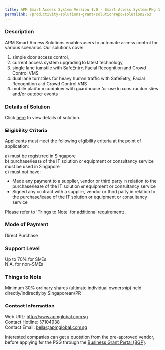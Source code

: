 ```yaml
---
title: APM Smart Access System Version 1.0 - Smart Access System-Pkg 1
permalink: /productivity-solutions-grant/solutionrepo/solution2763
---
```


### Description

APM Smart Access Solutions enables users to automate access control for various scenarios. Our solutions cover 
1)	simple door access control, 
2)	current access system upgrading to latest technology,  
3)	single lane turnstile with SafeEntry, Facial Recognition and Crowd Control VMS
4)	dual lane turnstiles for heavy human traffic with SafeEntry, Facial Recognition and Crowd Control VMS
5)	mobile platform container with guardhouse for use in construction sites and/or outdoor events

### Details of Solution

Click <a href='https://www.gobusiness.gov.sg/images/psg/APM_Global_20210292_Desensitised_Annex_3_Part_1.pdf' target='_blank' rel='noopener'>here</a> to view details of solution.

### Eligibility Criteria

Applicants must meet the following eligibility criteria at the point of application:

a) must be registered in Singapore <br>
b) purchase/lease of the IT solution or equipment or consultancy service must be used in Singapore <br>
c) must not have:
- Made any payment to a supplier, vendor or third party in relation to the purchase/lease of the IT solution or equipment or consultancy service
- Signed any contract with a supplier, vendor or third party in relation to the purchase/lease of the IT solution or equipment or consultancy service

Please refer to 'Things to Note' for additional requirements.

### Mode of Payment
Direct Purchase

### Support Level
Up to 70% for SMEs <br>
N.A. for non-SMEs

### Things to Note
Minimum 30% ordinary shares (ultimate individual ownership) held directly/indirectly by Singaporean/PR

### Contact Information
Web URL: http://www.apmglobal.com.sg <br>Contact Hotline: 67104938 <br>Contact Email: bella@apmglobal.com.sg <br>

Interested companies can get a quotation from the pre-approved vendor, before applying for the PSG through the <a target='_blank' rel='noopener' href='https://www.businessgrants.gov.sg/'>Business Grant Portal (BGP)</a>.
